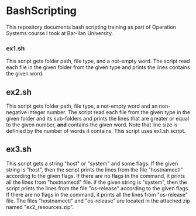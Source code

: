 # BashScripting

This repository documents bash scripting training as part of Operation Systems course I took at Bar-Ilan University.

### ex1.sh

This script gets folder path, file type, and a not-empty word.
The script read each file in the given folder from the given type and prints the lines contains the given word.


## ex2.sh

This script gets folder path, file type, a not-empty word and an non-negative integer number.
The script read each file from the given type in the given folder and its sub-folders and prints the lines that are greater or equal to the given number, <b>and</b> contains the given word.
Note that line size is definied by the number of words it contains.
This script uses ex1.sh script.


## ex3.sh

This script gets a string "host" or "system" and some flags.
If the given string is "host", then the script prints the lines from the file "hostnamectl" according to the given flags. If there are no flags in the command, it prints all the lines from "hostnamectl" file.
if the given string is "system", then the script prints the lines from the file "os-release" according to the given flags. If there are no flags in the command, it prints all the lines from "os-release" file.
The files "hostnamectl" and "os-release" are located in the attached zip named "ex2_resources.zip".
